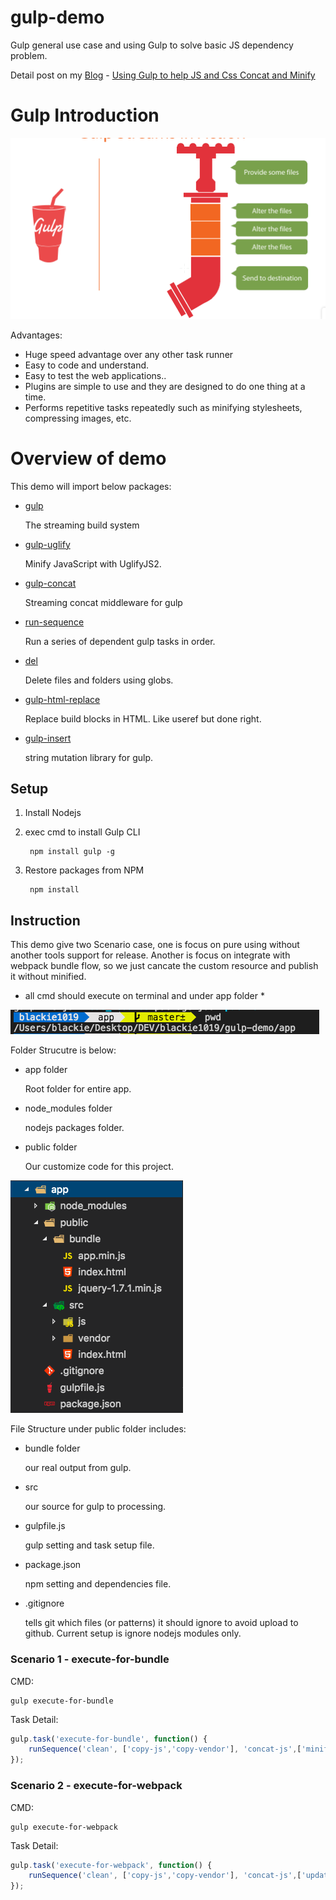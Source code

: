 # gulp-demo #

Gulp general use case and using Gulp to solve basic JS dependency problem.

Detail post on my [Blog](http://blackie1019.github.io) - [Using Gulp to help JS and Css Concat and Minify](http://blackie1019.github.io/2017/04/19/Using-Gulp-to-help-JS-and-Css-Concat-and-Minify/)

# Gulp Introduction #

![gulp](/ref/gulp.png)

Advantages:
- Huge speed advantage over any other task runner
- Easy to code and understand.
- Easy to test the web applications..
- Plugins are simple to use and they are designed to do one thing at a time.
- Performs repetitive tasks repeatedly such as minifying stylesheets, compressing images, etc. 

# Overview of demo #

This demo will import below packages:

- [gulp](https://github.com/gulpjs/gulp)

    The streaming build system

- [gulp-uglify](https://github.com/terinjokes/gulp-uglify)

    Minify JavaScript with UglifyJS2.

- [gulp-concat](https://github.com/contra/gulp-concat)

    Streaming concat middleware for gulp

- [run-sequence](https://github.com/OverZealous/run-sequence)

    Run a series of dependent gulp tasks in order.

- [del](https://github.com/sindresorhus/del)

    Delete files and folders using globs. 

- [gulp-html-replace](https://github.com/VFK/gulp-html-replace)

    Replace build blocks in HTML. Like useref but done right.

- [gulp-insert](https://github.com/rschmukler/gulp-insert)

    string mutation library for gulp.

## Setup ##

1. Install Nodejs
2. exec cmd to install Gulp CLI
    
        npm install gulp -g

3. Restore packages from NPM

        npm install

## Instruction ##

This demo give two Scenario case, one is focus on pure using without another tools support for release. Another is focus on integrate with webpack bundle flow, so we just cancate the custom resource and publish it without minified.

* all cmd should execute on terminal and under app folder *

![pwd](/ref/pwd.png)

Folder Strucutre is below:

- app folder
    
    Root folder for entire app.

- node_modules folder

    nodejs packages folder.

- public folder
    
    Our customize code for this project.

![app_folder_structure](/ref/app_folder_structure.png)

File Structure under public folder includes:

- bundle folder 

    our real output from gulp.

- src

    our source for gulp to processing.

- gulpfile.js

    gulp setting and task setup file.

- package.json

    npm setting and dependencies file.

- .gitignore

    tells git which files (or patterns) it should ignore to avoid upload to github. Current setup is ignore nodejs modules only.

### Scenario 1 - execute-for-bundle ###

CMD:

    gulp execute-for-bundle

Task Detail:

```js
gulp.task('execute-for-bundle', function() {
    runSequence('clean', ['copy-js','copy-vendor'], 'concat-js',['minify-js','replace-html'],'finish-task');
});
```

### Scenario 2 - execute-for-webpack ###

CMD:

    gulp execute-for-webpack

Task Detail:

```js
gulp.task('execute-for-webpack', function() {
    runSequence('clean', ['copy-js','copy-vendor'], 'concat-js',['update-js','replace-html'],'finish-task');
});
```
